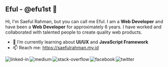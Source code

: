 ## Eful - @efu1st 👋

Hi, I'm Saeful Rahman, but you can call me Eful. I am a **Web Developer** and have been a **Web Developer** for approximately 6 years. I have worked and collaborated with talented people to create quality web products.

-   🌱 I’m currently learning about **UI/UX** and **JavaScript Framework**
-   📫 Reach me: <a href="https://saefulrahman.my.id">https://saefulrahman.my.id</a>



[<img align="left" alt="linked-in" src="https://img.shields.io/badge/linkedin-%230077B5.svg?&style=for-the-badge&logo=linkedin&logoColor=white" />](https://www.linkedin.com/in/saefulrahman-idn)
[<img align="left" alt="medium" src="https://img.shields.io/badge/medium-%2312100E.svg?&style=for-the-badge&logo=medium&logoColor=white" />](https://medium.com/@saefulrahman)
[<img align="left" alt="stack-overflow" src="https://img.shields.io/badge/stack%20overflow-FE7A16?logo=stack-overflow&logoColor=white&style=for-the-badge" />](https://stackoverflow.com/users/12784638/saeful-rahman)
[<img align="left" alt="facebook" src="https://img.shields.io/badge/facebook-%231877F2.svg?&style=for-the-badge&logo=facebook&logoColor=white" />](https://www.facebook.com/efu1st/)
[<img align="left" alt="twitter" src="https://img.shields.io/badge/twitter-%231DA1F2.svg?&style=for-the-badge&logo=x&logoColor=white" />](https://twitter.com/efu1st)
<!-- ## Connect with me
<br>
<br>
## Expertise
<img align="left" alt="react" src="https://img.shields.io/badge/react%20-%2320232a.svg?&style=for-the-badge&logo=react&logoColor=%2361DAFB" />
<img align="left" alt="nodejs" src="https://img.shields.io/badge/node.js%20-%2343853D.svg?&style=for-the-badge&logo=node.js&logoColor=white" />
<img align="left" alt="aws" src="https://img.shields.io/badge/Amazon%20AWS-%23232F3E?logo=amazon-aws&logoColor=white&style=for-the-badge" />
<img align="left" alt="medium" src="https://img.shields.io/badge/postgres-%23316192.svg?&style=for-the-badge&logo=postgresql&logoColor=white" />
<img align="left" alt="android" src="https://img.shields.io/badge/Android-3DDC84?logo=android&logoColor=white&style=for-the-badge" />
<img align="left" alt="spring" src="https://img.shields.io/badge/spring%20-%236DB33F.svg?&style=for-the-badge&logo=spring&logoColor=white" />
<br>
<br> -->

<!--###<p align="center"><img class="center" alt="Saeful Rahman's Github Stats" src="https://github-readme-stats.vercel.app/api?username=saefulrahman&show_icons=true&include_all_commits=true&hide_border=true"/></p>
<p align="center"><img class="center" src="https://github-readme-streak-stats.herokuapp.com/?user=saefulrahman&" alt="saefulrahman" /></p>
 Hi there 👋

**saefulrahman/saefulrahman** is a ✨ _special_ ✨ repository because its `README.md` (this file) appears on your GitHub profile.

Here are some ideas to get you started:

-   🔭 I’m currently working on ...
-   🌱 I’m currently learning about UI/UX and JavaScript Framework
-   👯 I’m looking to collaborate on ...
-   🤔 I’m looking for help with ...
-   💬 Ask me about ...
-   📫 Reach me: <a href="https://saefulrahman.my.id">https://saefulrahman.my.id</a>
-   😄 Pronouns: ...
-   ⚡ Fun fact: ...
    -->
